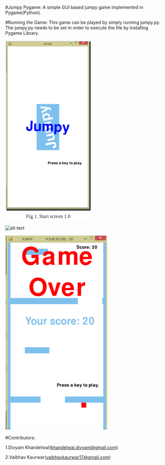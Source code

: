 #Jumpy Pygame:
A simple GUI based jumpy game implemented in Pygame(Python). 

#Running the Game:
This game can be played by simply running jumpy.py. The jumpy.py needs to be set in order to execute the file by installing Pygame Library. 

![alt tag](https://raw.githubusercontent.com/divyam8/JumpyPygame/master/Screenshots/startscreen.png)
           
![alt text](https://gitlab.com/niki-infra/docs/blob/master/static/images/cc-by-nc-sa.png  "Logo Title Text 1")
            
![alt tag](https://raw.githubusercontent.com/divyam8/JumpyPygame/master/Screenshots/gameover.png)

#Contributors:

1.Divyam Khandelwal(khandelwal.divyam@gmail.com)

2.Vaibhav Kaurwar(vaibhavkaurwar17@gmail.com)

